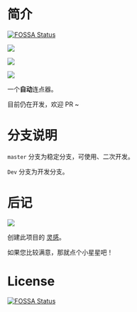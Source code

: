 # 简介
[![FOSSA Status](https://app.fossa.com/api/projects/git%2Bgithub.com%2FAFewMoon%2FMouse-pointer.svg?type=shield)](https://app.fossa.com/projects/git%2Bgithub.com%2FAFewMoon%2FMouse-pointer?ref=badge_shield)


![](https://img.shields.io/github/last-commit/Sam2007-coder/Mouse-pointer)

![](https://img.shields.io/github/release-date/Sam2007-coder/Mouse-pointer)

![](https://img.shields.io/github/downloads/Sam2007-coder/Mouse-pointer/latest/total)

一个**自动**连点器。

目前仍在开发，欢迎 PR ~

# 分支说明

`master` 分支为稳定分支，可使用、二次开发。

`Dev` 分支为开发分支。

# 后记

![](https://img.shields.io/badge/license-GPL-blue)

创建此项目的 [灵感](https://blog.csdn.net/tiktiktock/article/details/100033634)。

如果您比较满意，那就点个小星星吧！


# License
[![FOSSA Status](https://app.fossa.com/api/projects/git%2Bgithub.com%2FAFewMoon%2FMouse-pointer.svg?type=large)](https://app.fossa.com/projects/git%2Bgithub.com%2FAFewMoon%2FMouse-pointer?ref=badge_large)
